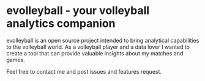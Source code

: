 # evolleyball - your volleyball analytics companion

evolleyball is an open source project intended to bring analytical capabilities to the volleyball world. 
As a volleyball player and a data lover I wanted to create a tool that can provide valuable insights about 
my matches and games. 

Feel free to contact me and post issues and features request.


